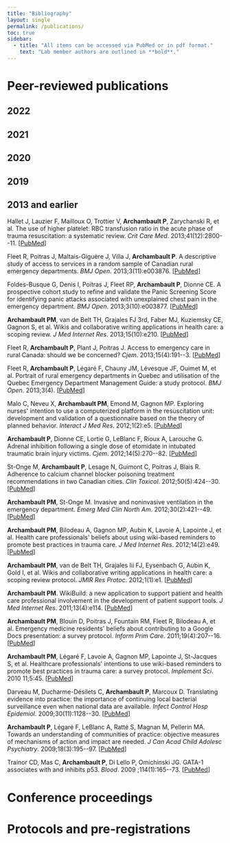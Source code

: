 ```yaml
---
title: "Bibliography"
layout: single
permalink: /publications/
toc: true
sidebar:
  - title: "All items can be accessed via PubMed or in pdf format."
    text: "Lab member authors are outlined in **bold**."
---
```


# Peer-reviewed publications

## 2022

## 2021

## 2020

## 2019

## 2013 and earlier

Hallet J, Lauzier F, Mailloux O, Trottier V, **Archambault P**, Zarychanski R, et al. The use of higher platelet: RBC transfusion ratio in the acute phase of trauma resuscitation: a systematic review. *Crit Care Med*. 2013;41(12):2800--11. [[PubMed](https://pubmed.ncbi.nlm.nih.gov/23982024/)]

Fleet R, Poitras J, Maltais-Giguère J, Villa J, **Archambault P**. A descriptive study of access to services in a random sample of Canadian rural emergency departments. *BMJ Open*. 2013;3(11):e003876. [[PubMed](https://pubmed.ncbi.nlm.nih.gov/24285633/)]

Foldes-Busque G, Denis I, Poitras J, Fleet RP, **Archambault P**, Dionne CE. A prospective cohort study to refine and validate the Panic Screening Score for identifying panic attacks associated with unexplained chest pain in the emergency department. *BMJ Open*. 2013;3(10):e003877. [[PubMed](https://pubmed.ncbi.nlm.nih.gov/24163208/)]

**Archambault PM**, van de Belt TH, Grajales FJ 3rd, Faber MJ, Kuziemsky CE, Gagnon S, et al. Wikis and collaborative writing applications in health care: a scoping review. *J Med Internet Res*. 2013;15(10):e210. [[PubMed](https://pubmed.ncbi.nlm.nih.gov/24103318/)]

Fleet R, **Archambault P**, Plant J, Poitras J. Access to emergency care in rural Canada: should we be concerned? *Cjem*. 2013;15(4):191--3. [[PubMed](https://pubmed.ncbi.nlm.nih.gov/23777988/)]

Fleet R, **Archambault P**, Légaré F, Chauny JM, Lévesque JF, Ouimet M, et al. Portrait of rural emergency departments in Quebec and utilisation of the Quebec Emergency Department Management Guide: a study protocol. *BMJ Open*. 2013;3(4). [[PubMed](https://pubmed.ncbi.nlm.nih.gov/23633423/)]

Malo C, Neveu X, **Archambault PM**, Emond M, Gagnon MP. Exploring nurses' intention to use a computerized platform in the resuscitation unit: development and validation of a questionnaire based on the theory of planned behavior. *Interact J Med Res*. 2012;1(2):e5. [[PubMed](https://pubmed.ncbi.nlm.nih.gov/23611903/)]

**Archambault P**, Dionne CE, Lortie G, LeBlanc F, Rioux A, Larouche G. Adrenal inhibition following a single dose of etomidate in intubated traumatic brain injury victims. *Cjem*. 2012;14(5):270--82. [[PubMed](https://pubmed.ncbi.nlm.nih.gov/22967694/)]

St-Onge M, **Archambault P**, Lesage N, Guimont C, Poitras J, Blais R. Adherence to calcium channel blocker poisoning treatment recommendations in two Canadian cities. *Clin Toxicol*. 2012;50(5):424--30. [[PubMed](https://pubmed.ncbi.nlm.nih.gov/22578114/)]

**Archambault PM**, St-Onge M. Invasive and noninvasive ventilation in the emergency department. *Emerg Med Clin North Am*. 2012;30(2):421--49. [[PubMed](https://pubmed.ncbi.nlm.nih.gov/22487113/)]

**Archambault PM**, Bilodeau A, Gagnon MP, Aubin K, Lavoie A, Lapointe J, et al. Health care professionals' beliefs about using wiki-based reminders to promote best practices in trauma care. *J Med Internet Res*. 2012;14(2):e49. [[PubMed](https://pubmed.ncbi.nlm.nih.gov/22515985/)]

**Archambault PM**, van de Belt TH, Grajales Iii FJ, Eysenbach G, Aubin K, Gold I, et al. Wikis and collaborative writing applications in health care: a scoping review protocol. *JMIR Res Protoc*. 2012;1(1):e1. [[PubMed](https://pubmed.ncbi.nlm.nih.gov/23612481/)]

**Archambault PM**. WikiBuild: a new application to support patient and health care professional involvement in the development of patient support tools. *J Med Internet Res*. 2011;13(4):e114. [[PubMed](https://pubmed.ncbi.nlm.nih.gov/22155746/)]

**Archambault PM**, Blouin D, Poitras J, Fountain RM, Fleet R, Bilodeau A, et al. Emergency medicine residents' beliefs about contributing to a Google Docs presentation: a survey protocol. *Inform Prim Care*. 2011;19(4):207--16. [[PubMed](file:///Emergency%20medicine%20residents'%20beliefs%20about%20contributing%20to%20a%20Google%20Docs%20presentation/%20a%20survey%20protocol.)]

**Archambault PM**, Légaré F, Lavoie A, Gagnon MP, Lapointe J, St-Jacques S, et al. Healthcare professionals' intentions to use wiki-based reminders to promote best practices in trauma care: a survey protocol. *Implement Sci*. 2010 11;5:45. [[PubMed](https://pubmed.ncbi.nlm.nih.gov/20540775/)]

Darveau M, Ducharme-Désilets C, **Archambault P**, Marcoux D. Translating evidence into practice: the importance of continuing local bacterial surveillance even when national data are available. *Infect Control Hosp Epidemiol*. 2009;30(11):1128--30. [[PubMed](https://pubmed.ncbi.nlm.nih.gov/19811102/)]

**Archambault P**, Légaré F, LeBlanc A, Ratté S, Magnan M, Pellerin MA. Towards an understanding of communities of practice: objective measures of mechanisms of action and impact are needed. *J Can Acad Child Adolesc Psychiatry*. 2009;18(3):195--97. [[PubMed](https://pubmed.ncbi.nlm.nih.gov/19718417/)]

Trainor CD, Mas C, **Archambault P**, Di Lello P, Omichinski JG. GATA-1 associates with and inhibits p53. *Blood*. 2009 ;114(1):165--73. [[PubMed](https://pubmed.ncbi.nlm.nih.gov/19411634/)]

# Conference proceedings

# Protocols and pre-registrations

